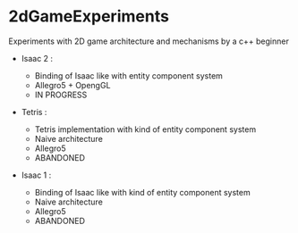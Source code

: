 2dGameExperiments
=================

Experiments with 2D game architecture and mechanisms by a c++ beginner

- Isaac 2 :
  - Binding of Isaac like with entity component system
  - Allegro5 + OpengGL
  - IN PROGRESS

- Tetris :
  - Tetris implementation with kind of entity component system
  - Naive architecture
  - Allegro5
  - ABANDONED

- Isaac 1 :
  - Binding of Isaac like with kind of entity component system
  - Naive architecture
  - Allegro5
  - ABANDONED
